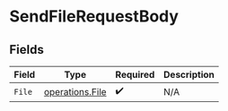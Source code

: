 # SendFileRequestBody


## Fields

| Field                                              | Type                                               | Required                                           | Description                                        |
| -------------------------------------------------- | -------------------------------------------------- | -------------------------------------------------- | -------------------------------------------------- |
| `File`                                             | [operations.File](../../models/operations/file.md) | :heavy_check_mark:                                 | N/A                                                |